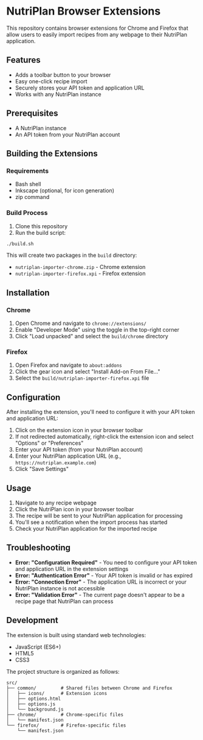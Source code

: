 # NutriPlan Browser Extensions

This repository contains browser extensions for Chrome and Firefox that allow users to easily import recipes from any webpage to their NutriPlan application.

## Features

- Adds a toolbar button to your browser
- Easy one-click recipe import
- Securely stores your API token and application URL
- Works with any NutriPlan instance

## Prerequisites

- A NutriPlan instance
- An API token from your NutriPlan account

## Building the Extensions

### Requirements

- Bash shell
- Inkscape (optional, for icon generation)
- zip command

### Build Process

1. Clone this repository
2. Run the build script:

```bash
./build.sh
```

This will create two packages in the `build` directory:
- `nutriplan-importer-chrome.zip` - Chrome extension
- `nutriplan-importer-firefox.xpi` - Firefox extension

## Installation

### Chrome

1. Open Chrome and navigate to `chrome://extensions/`
2. Enable "Developer Mode" using the toggle in the top-right corner
3. Click "Load unpacked" and select the `build/chrome` directory

### Firefox

1. Open Firefox and navigate to `about:addons`
2. Click the gear icon and select "Install Add-on From File..."
3. Select the `build/nutriplan-importer-firefox.xpi` file

## Configuration

After installing the extension, you'll need to configure it with your API token and application URL:

1. Click on the extension icon in your browser toolbar
2. If not redirected automatically, right-click the extension icon and select "Options" or "Preferences"
3. Enter your API token (from your NutriPlan account)
4. Enter your NutriPlan application URL (e.g., `https://nutriplan.example.com`)
5. Click "Save Settings"

## Usage

1. Navigate to any recipe webpage
2. Click the NutriPlan icon in your browser toolbar
3. The recipe will be sent to your NutriPlan application for processing
4. You'll see a notification when the import process has started
5. Check your NutriPlan application for the imported recipe

## Troubleshooting

- **Error: "Configuration Required"** - You need to configure your API token and application URL in the extension settings
- **Error: "Authentication Error"** - Your API token is invalid or has expired
- **Error: "Connection Error"** - The application URL is incorrect or your NutriPlan instance is not accessible
- **Error: "Validation Error"** - The current page doesn't appear to be a recipe page that NutriPlan can process

## Development

The extension is built using standard web technologies:

- JavaScript (ES6+)
- HTML5
- CSS3

The project structure is organized as follows:

```
src/
├── common/         # Shared files between Chrome and Firefox
│   ├── icons/      # Extension icons
│   ├── options.html
│   ├── options.js
│   └── background.js
├── chrome/         # Chrome-specific files
│   └── manifest.json
└── firefox/        # Firefox-specific files
    └── manifest.json
``` 